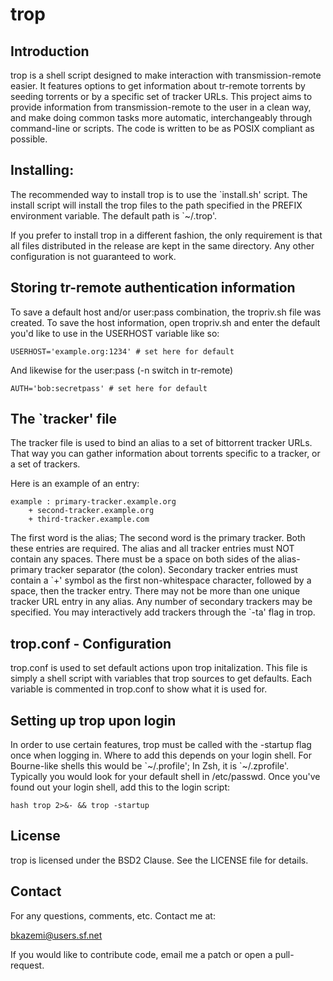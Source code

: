 # trop
## Introduction

trop is a shell script designed to make interaction with
transmission-remote easier. It features options to get
information about tr-remote torrents by seeding torrents
or by a specific set of tracker URLs. This project aims to
provide information from transmission-remote to the user
in a clean way, and make doing common tasks more automatic,
interchangeably through command-line or scripts. The code
is written to be as POSIX compliant as possible.

## Installing:

The recommended way to install trop is to use the \`install.sh'
script. The install script will install the trop files to the
path specified in the PREFIX environment variable. The default
path is \`~/.trop'.

If you prefer to install trop in a different
fashion, the only requirement is that all files distributed in
the release are kept in the same directory. Any other configuration
is not guaranteed to work.

## Storing tr-remote authentication information

To save a default host and/or user:pass combination, the tropriv.sh file was created.
To save the host information, open tropriv.sh and enter the default you'd like to use in
the USERHOST variable like so:
```
USERHOST='example.org:1234' # set here for default
```
And likewise for the user:pass (-n switch in tr-remote)
```
AUTH='bob:secretpass' # set here for default
```

## The \`tracker' file

The tracker file is used to bind an alias to a set of bittorrent tracker
URLs. That way you can gather information about torrents specific to a tracker, or a
set of trackers.

Here is an example of an entry:
```
example : primary-tracker.example.org
	+ second-tracker.example.org
	+ third-tracker.example.com
```
The first word is the alias; The second word is the primary tracker. Both these entries
are required. The alias and all tracker entries must NOT contain any spaces. There must
be a space on both sides of the alias-primary tracker separator (the colon).
Secondary tracker entries must contain a \`+' symbol as the first non-whitespace character,
followed by a space, then the tracker entry. There may not be more than one unique tracker URL entry
in any alias. Any number of secondary trackers may be specified. You may interactively add trackers
through the \`-ta' flag in trop.

## trop.conf - Configuration

trop.conf is used to set default actions upon trop initalization. This file is simply a shell script
with variables that trop sources to get defaults. Each variable is commented in trop.conf to show what
it is used for.

## Setting up trop upon login

In order to use certain features, trop must be called with the -startup flag once when logging in.
Where to add this depends on your login shell. For Bourne-like shells this would be \`~/.profile\';
In Zsh, it is \`~/.zprofile'. Typically you would look for your default shell in /etc/passwd.
Once you've found out your login shell, add this to the login script:
```
hash trop 2>&- && trop -startup
```

## License

trop is licensed under the BSD2 Clause. See the LICENSE file for details.

## Contact

For any questions, comments, etc. Contact me at:

bkazemi@users.sf.net

If you would like to contribute code, email me a patch or open a pull-request.

